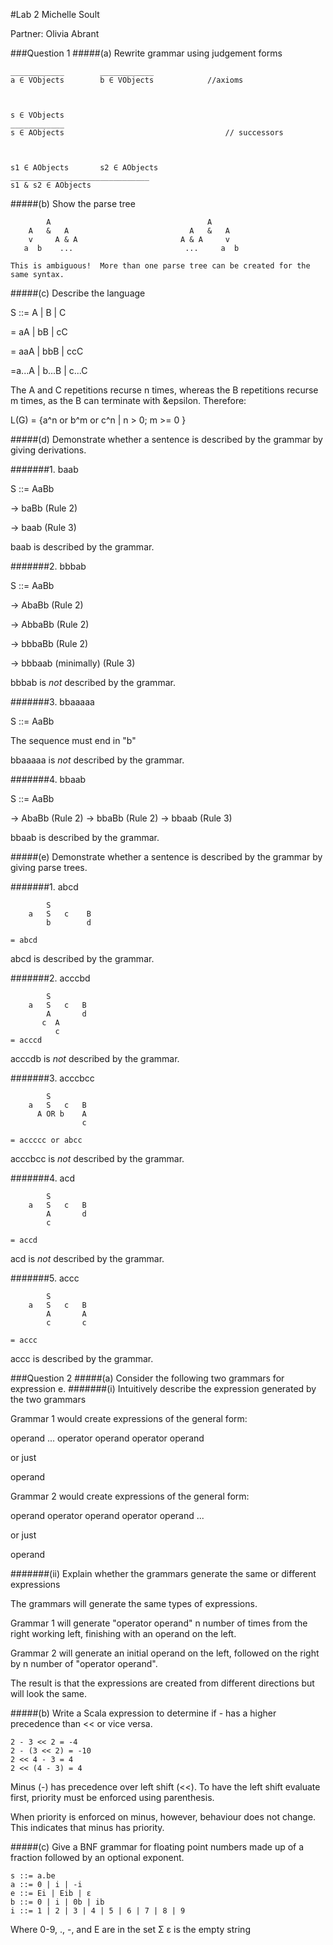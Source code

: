 #Lab 2
Michelle Soult

Partner: Olivia Abrant

###Question 1
#####(a) Rewrite grammar using judgement forms

```
____________		____________			
a ∈ VObjects		b ∈ VObjects			//axioms



s ∈ VObjects		
____________
s ∈ AObjects									// successors



s1 ∈ AObjects		s2 ∈ AObjects
_______________________________
s1 & s2 ∈ AObjects

```

#####(b) Show the parse tree

```
		A 									A 
	A   &   A							A   &   A
	v	  A & A                       A & A     v
   a  b    ...                         ...     a  b
	
This is ambiguous!  More than one parse tree can be created for the same syntax.  
```

#####(c) Describe the language

S ::= A | B | C

= aA | bB | cC

= aaA | bbB | ccC

=a...A | b...B | c...C

The A and C repetitions recurse n times, whereas the B repetitions recurse m times, as the B can terminate with &epsilon.
Therefore:

L(G) = {a^n or b^m or c^n | n > 0; m >= 0 }

#####(d) Demonstrate whether a sentence is described by the grammar by giving derivations.

#######1. baab

S ::= AaBb

-> baBb   (Rule 2)

-> baab   (Rule 3)

baab is described by the grammar.  


#######2. bbbab

S ::= AaBb

-> AbaBb   (Rule 2)

-> AbbaBb   (Rule 2)

-> bbbaBb   (Rule 2)

-> bbbaab (minimally) (Rule 3)

bbbab is *not* described by the grammar.


#######3. bbaaaaa

S ::= AaBb

The sequence must end in "b"

bbaaaaa is *not* described by the grammar.  


#######4. bbaab

S ::= AaBb

-> AbaBb   (Rule 2)
-> bbaBb   (Rule 2)
-> bbaab   (Rule 3)

bbaab is described by the grammar.  


#####(e) Demonstrate whether a sentence is described by the grammar by giving parse trees.

#######1. abcd
```
		S 
	a   S   c    B 
	    b        d 

= abcd
```
abcd is described by the grammar.


#######2. acccbd
```
		S 
	a   S   c   B
		A       d  
	   c  A 
		  c
= acccd 
```
acccdb is *not* described by the grammar.  


#######3. acccbcc 
```
		S 
	a   S   c   B
	  A OR b    A 
				c
			
= accccc or abcc
```
acccbcc is *not* described by the grammar.  


#######4. acd
```
		S 
	a   S   c   B
	    A       d
		c

= accd
```
acd is *not* described by the grammar.  


#######5. accc
```
		S
	a   S   c   B
	    A       A
		c       c
		
= accc
```
accc is described by the grammar.  

###Question 2
#####(a) Consider the following two grammars for expression e.
#######(i) Intuitively describe the expression generated by the two grammars

Grammar 1 would create expressions of the general form:

operand ... operator operand operator operand 

or just

operand


Grammar 2 would create expressions of the general form:

operand operator operand operator operand ...

or just

operand


#######(ii) Explain whether the grammars generate the same or different expressions

The grammars will generate the same types of expressions.  

Grammar 1 will generate "operator operand" n number of times from the right working left, finishing with an operand on the left.  

Grammar 2 will generate an initial operand on the left, followed on the right by n number of "operator operand".  

The result is that the expressions are created from different directions but will look the same.  


#####(b) Write a Scala expression to determine if - has a higher precedence than << or vice versa.  

```
2 - 3 << 2 = -4
2 - (3 << 2) = -10
2 << 4 - 3 = 4
2 << (4 - 3) = 4
```

Minus (-) has precedence over left shift (<<).  To have the left shift evaluate first, priority must be enforced using parenthesis.  

When priority is enforced on minus, however, behaviour does not change.  This indicates that minus has priority.  


#####(c) Give a BNF grammar for floating point numbers made up of a fraction followed by an optional exponent.

```
s ::= a.be
a ::= 0 | i | -i
e ::= Ei | Eib | ε
b ::= 0 | i | 0b | ib
i ::= 1 | 2 | 3 | 4 | 5 | 6 | 7 | 8 | 9
```
Where 0-9, ., -, and E are in the set Σ
ε is the empty string

